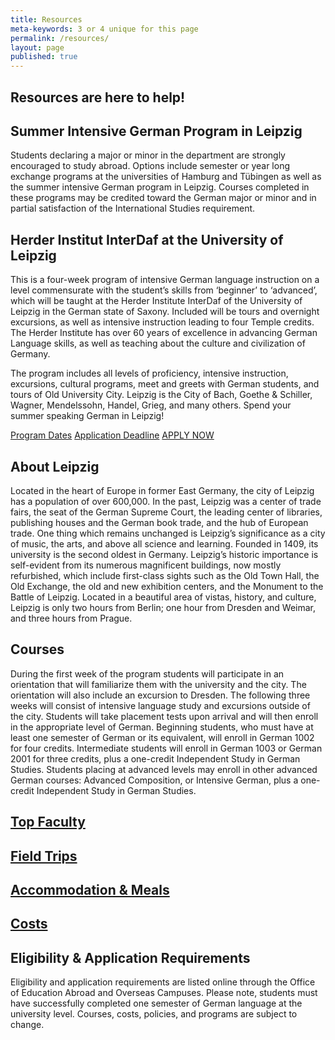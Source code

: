 ```yaml
---
title: Resources
meta-keywords: 3 or 4 unique for this page
permalink: /resources/
layout: page
published: true
---
```


## Resources are here to help!

## Summer Intensive German Program in Leipzig

Students declaring a major or minor in the department are strongly encouraged to study abroad. Options include semester or year long exchange programs at the universities of Hamburg and Tübingen as well as the summer intensive German program in Leipzig. Courses completed in these programs may be credited toward the German major or minor and in partial satisfaction of the International Studies requirement.

## Herder Institut InterDaf at the University of Leipzig

This is a four-week program of intensive German language instruction on a level commensurate with the student’s skills from ‘beginner’ to ‘advanced’, which will be taught at the Herder Institute InterDaf of the University of Leipzig in the German state of Saxony. Included will be tours and overnight excursions, as well as intensive instruction leading to four Temple credits. The Herder Institute has over 60 years of excellence in advancing German Language skills, as well as teaching about the culture and civilization of Germany.

The program includes all levels of proficiency, intensive instruction, excursions, cultural programs, meet and greets with German students, and tours of Old University City. Leipzig is the City of Bach, Goethe & Schiller, Wagner, Mendelssohn, Handel, Grieg, and many others. Spend your summer speaking German in Leipzig!

[Program Dates](https://studyabroad.temple.edu/node/572/)
[Application Deadline](https://studyabroad.temple.edu/application-deadlines)
[APPLY NOW](http://temple.us11.list-manage.com/track/click?u=909f549002f3ee69f5f0ecbe9&id=146e3accd7&e=4df0fdc07c)

## About Leipzig

Located in the heart of Europe in former East Germany, the city of Leipzig has a population of over 600,000. In the past, Leipzig was a center of trade fairs, the seat of the German Supreme Court, the leading center of libraries, publishing houses and the German book trade, and the hub of European trade. One thing which remains unchanged is Leipzig’s significance as a city of music, the arts, and above all science and learning. Founded in 1409, its university is the second oldest in Germany. Leipzig’s historic importance is self-evident from its numerous magnificent buildings, now mostly refurbished, which include first-class sights such as the Old Town Hall, the Old Exchange, the old and new exhibition centers, and the Monument to the Battle of Leipzig. Located in a beautiful area of vistas, history, and culture, Leipzig is only two hours from Berlin; one hour from Dresden and Weimar, and three hours from Prague.

## Courses

During the first week of the program students will participate in an orientation that will familiarize them with the university and the city. The orientation will also include an excursion to Dresden. The following three weeks will consist of intensive language study and excursions outside of the city. Students will take placement tests upon arrival and will then enroll in the appropriate level of German. Beginning students, who must have at least one semester of German or its equivalent, will enroll in German 1002 for four credits. Intermediate students will enroll in German 1003 or German 2001 for three credits, plus a one-credit Independent Study in German Studies. Students placing at advanced levels may enroll in other advanced German courses: Advanced Composition, or Intensive German, plus a one-credit Independent Study in German Studies.

## [Top Faculty](https://studyabroad.temple.edu/faculty/temple-summer-in-germany)

## [Field Trips](https://studyabroad.temple.edu/sites/temple-summer-in-germany/enrichment)

## [Accommodation & Meals](https://studyabroad.temple.edu/sites/temple-summer-in-germany/living-in-leipzig)

## [Costs](http://studyabroad.temple.edu/summer-programs-costs-scholarships-and-financial-aid)

## Eligibility & Application Requirements

Eligibility and application requirements are listed online through the Office of Education Abroad and Overseas Campuses.  Please note, students must have successfully completed one semester of German language at the university level. Courses, costs, policies, and programs are subject to change.
